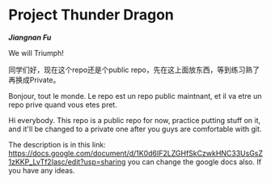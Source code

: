 # Project Thunder Dragon

***Jiangnan Fu***

We will Triumph! 

同学们好，现在这个repo还是个public repo，先在这上面放东西，等到练习熟了再换成Private。

Bonjour, tout le monde. Le repo est un repo public maintnant, et il va etre un repo prive quand vous etes pret. 

Hi everybody. This repo is a public repo for now, practice putting stuff on it, and it'll be changed to a private one after you guys are comfortable with git. 

The description is in this link:
https://docs.google.com/document/d/1K0d6IF2LZGHfSkCzwkHNC33UsGsZ1zKKP_LvTf2Iasc/edit?usp=sharing
you can change the google docs also. If you have any ideas. 

